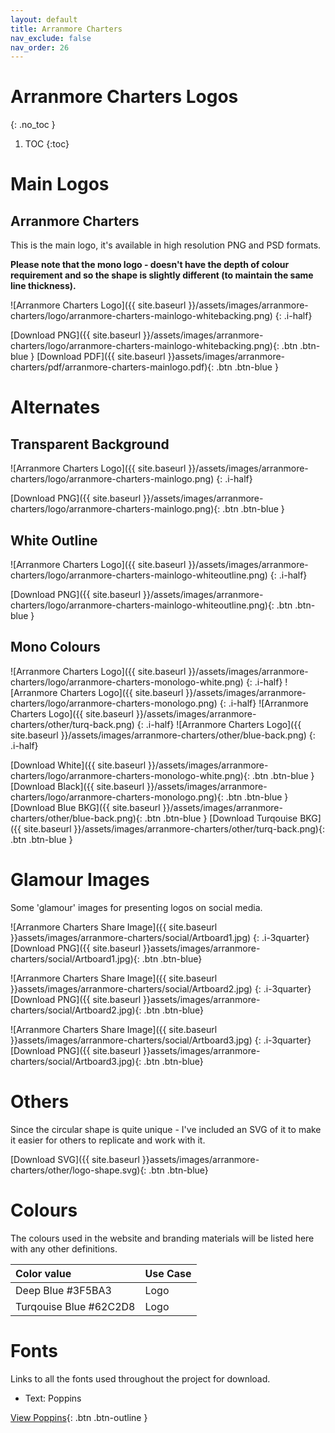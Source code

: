 ```yaml
---
layout: default
title: Arranmore Charters
nav_exclude: false
nav_order: 26
---
```


# Arranmore Charters Logos
{: .no_toc }

1. TOC
{:toc}

# Main Logos

## Arranmore Charters

This is the main logo, it's available in high resolution PNG and PSD formats.

**Please note that the mono logo - doesn't have the depth of colour requirement and so the shape is slightly different (to maintain the same line thickness).**

![Arranmore Charters Logo]({{ site.baseurl }}/assets/images/arranmore-charters/logo/arranmore-charters-mainlogo-whitebacking.png)
{: .i-half}

[Download PNG]({{ site.baseurl }}/assets/images/arranmore-charters/logo/arranmore-charters-mainlogo-whitebacking.png){: .btn .btn-blue }
[Download PDF]({{ site.baseurl }}assets/images/arranmore-charters/pdf/arranmore-charters-mainlogo.pdf){: .btn .btn-blue }

# Alternates

## Transparent Background

![Arranmore Charters Logo]({{ site.baseurl }}/assets/images/arranmore-charters/logo/arranmore-charters-mainlogo.png)
{: .i-half}

[Download PNG]({{ site.baseurl }}/assets/images/arranmore-charters/logo/arranmore-charters-mainlogo.png){: .btn .btn-blue }

## White Outline

![Arranmore Charters Logo]({{ site.baseurl }}/assets/images/arranmore-charters/logo/arranmore-charters-mainlogo-whiteoutline.png)
{: .i-half}

[Download PNG]({{ site.baseurl }}/assets/images/arranmore-charters/logo/arranmore-charters-mainlogo-whiteoutline.png){: .btn .btn-blue }

## Mono Colours

![Arranmore Charters Logo]({{ site.baseurl }}/assets/images/arranmore-charters/logo/arranmore-charters-monologo-white.png)
{: .i-half}
![Arranmore Charters Logo]({{ site.baseurl }}/assets/images/arranmore-charters/logo/arranmore-charters-monologo.png)
{: .i-half}
![Arranmore Charters Logo]({{ site.baseurl }}/assets/images/arranmore-charters/other/turq-back.png)
{: .i-half}
![Arranmore Charters Logo]({{ site.baseurl }}/assets/images/arranmore-charters/other/blue-back.png)
{: .i-half}

[Download White]({{ site.baseurl }}/assets/images/arranmore-charters/logo/arranmore-charters-monologo-white.png){: .btn .btn-blue }
[Download Black]({{ site.baseurl }}/assets/images/arranmore-charters/logo/arranmore-charters-monologo.png){: .btn .btn-blue }
[Download Blue BKG]({{ site.baseurl }}/assets/images/arranmore-charters/other/blue-back.png){: .btn .btn-blue }
[Download Turqouise BKG]({{ site.baseurl }}/assets/images/arranmore-charters/other/turq-back.png){: .btn .btn-blue }

# Glamour Images

Some 'glamour' images for presenting logos on social media.

![Arranmore Charters Share Image]({{ site.baseurl }}assets/images/arranmore-charters/social/Artboard1.jpg)
{: .i-3quarter}
[Download PNG]({{ site.baseurl }}assets/images/arranmore-charters/social/Artboard1.jpg){: .btn .btn-blue}

![Arranmore Charters Share Image]({{ site.baseurl }}assets/images/arranmore-charters/social/Artboard2.jpg)
{: .i-3quarter}
[Download PNG]({{ site.baseurl }}assets/images/arranmore-charters/social/Artboard2.jpg){: .btn .btn-blue}

![Arranmore Charters Share Image]({{ site.baseurl }}assets/images/arranmore-charters/social/Artboard3.jpg)
{: .i-3quarter}
[Download PNG]({{ site.baseurl }}assets/images/arranmore-charters/social/Artboard3.jpg){: .btn .btn-blue}

# Others

Since the circular shape is quite unique - I've included an SVG of it to make it easier for others to replicate and work with it.

[Download SVG]({{ site.baseurl }}assets/images/arranmore-charters/other/logo-shape.svg){: .btn .btn-blue}

# Colours

The colours used in the website and branding materials will be listed here with any other definitions.

| Color value                                                                                                         | Use Case |
| :------------------------------------------------------------------------------------------------------------------ | :------- |
| <span class="d-inline-block p-2 mr-1 v-align-middle" style="background-color:#3F5BA3 " ></span> Deep Blue #3F5BA3   | Logo     |
| <span class="d-inline-block p-2 mr-1 v-align-middle" style="background-color:#62C2D8 " ></span> Turqouise Blue #62C2D8  | Logo     |

# Fonts

Links to all the fonts used throughout the project for download.

-   Text: Poppins

[View Poppins](https://fonts.google.com/specimen/Poppins){: .btn .btn-outline }
